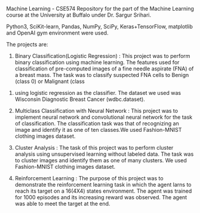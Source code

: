 Machine Learning - CSE574
Repository for the part of the Machine Learning course at the University at Buffalo under Dr. Sargur Srihari.

Python3, SciKit-learn, Pandas, NumPy, SciPy, Keras+TensorFlow, matplotlib and OpenAI gym environment were used.

The projects are:
1. Binary Classification(Logistic Regression) :
This project was to perform binary classification using machine learning. 
The features used for classification of pre-computed images of a fine needle aspirate (FNA) of
a breast mass. The task was to classify suspected FNA cells to Benign (class 0) or Malignant (class
1) using logistic regression as the classifier. The dataset we used was Wisconsin Diagnostic Breast
Cancer (wdbc.dataset).


2. Multiclass Classification with Neural Network :
This project was to implement neural network and convolutional neural network for the task of classification.
The classification task was that of recognizing an image and identify it as one of ten classes.We used Fashion-MNIST clothing images dataset.


3. Cluster Analysis :
The task of this project was to perform cluster analysis using unsupervised
learning without labeled data. The task was to cluster images and identify them as one of many clusters. We used Fashion-MNIST clothing images dataset.


4. Reinforcement Learning :
The purpose of this project was to demonstrate the reinforcement learning task in
which the agent larns to reach its target on a 16(4X4) states environment. The agent was trained for 1000 episodes and its increasing reward was
observed. The agent was able to meet the target at the end.
